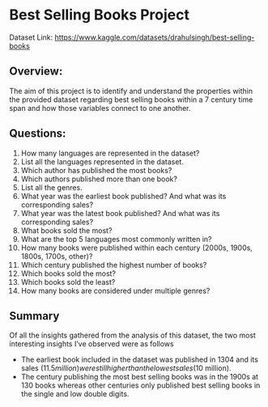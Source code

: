 # Best Selling Books Project
Dataset Link: https://www.kaggle.com/datasets/drahulsingh/best-selling-books 

## Overview:
The aim of this project is to identify and understand the properties within the provided dataset regarding best selling books within a 7 century time span and how those variables connect to one another. 

## Questions: 
1. How many languages are represented in the dataset?
2. List all the languages represented in the dataset.
3. Which author has published the most books?
4. Which authors published more than one book?
5. List all the genres.
6. What year was the earliest book published? And what was its corresponding sales?
7. What year was the latest book published? And what was its corresponding sales?
8. What books sold the most?
9. What are the top 5 languages most commonly written in?
10. How many books were published within each century (2000s, 1900s, 1800s, 1700s, other)?
11. Which century published the highest number of books?
12. Which books sold the most?
13. Which books sold the least?
14. How many books are considered under multiple genres?

## Summary
Of all the insights gathered from the analysis of this dataset, the two most interesting insights I’ve observed were as follows
- The earliest book included in the dataset was published in 1304 and its sales ($11.5 million) were still higher than the lowest sales ($10 million).
- The century publishing the most best selling books was in the 1900s at 130 books whereas other centuries only published best selling books in the single and low double digits.


